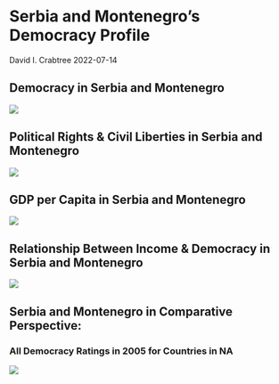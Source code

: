 Serbia and Montenegro’s Democracy Profile
================
David I. Crabtree
2022-07-14

## Democracy in Serbia and Montenegro

![](C:\Users\David\Desktop\PROGRA~1\FILESA~1\CFSS\hw06\reports\SERBIA~1/figure-gfm/Demscore-1.png)<!-- -->

## Political Rights & Civil Liberties in Serbia and Montenegro

![](C:\Users\David\Desktop\PROGRA~1\FILESA~1\CFSS\hw06\reports\SERBIA~1/figure-gfm/Political%20Rights%20&%20Civil%20Libs-1.png)<!-- -->

## GDP per Capita in Serbia and Montenegro

![](C:\Users\David\Desktop\PROGRA~1\FILESA~1\CFSS\hw06\reports\SERBIA~1/figure-gfm/GDP%20per%20Capita-1.png)<!-- -->

## Relationship Between Income & Democracy in Serbia and Montenegro

![](C:\Users\David\Desktop\PROGRA~1\FILESA~1\CFSS\hw06\reports\SERBIA~1/figure-gfm/Income%20&%20Dem-1.png)<!-- -->

## Serbia and Montenegro in Comparative Perspective:

### All Democracy Ratings in 2005 for Countries in NA

![](C:\Users\David\Desktop\PROGRA~1\FILESA~1\CFSS\hw06\reports\SERBIA~1/figure-gfm/Democracy%20in%20Comparative%20Perspective-1.png)<!-- -->
